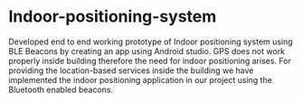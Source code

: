 # Indoor-positioning-system

Developed end to end working prototype of Indoor positioning system using BLE Beacons by creating an app using Android studio. GPS does not work properly inside building therefore the need for indoor positioning arises. For providing the location-based services inside the building we have implemented the indoor positioning application in our project using the Bluetooth enabled beacons.
